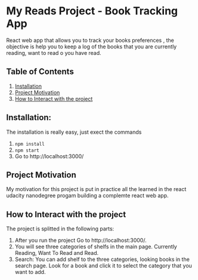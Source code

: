# My Reads Project - Book Tracking App
React web app that allows you to track your books preferences , the objective is  help you to keep a log of the books that you are currently reading, want to read o you have read. 

## Table of Contents
1. [Installation](#installation)
2. [Project Motivation](#project-motivation)
4. [How to Interact with the project](#how-to-interact-with-the-project)

## Installation:
The installation is really easy, just exect the commands
1. ```npm install```
2. ```npm start```
3. Go to http://localhost:3000/

## Project Motivation
My motivation for this project is put in practice all the learned in the react udacity nanodegree progam building a complemte react web app. 

## How to Interact with the project
The project is splitted in the following parts: 
1. After you run the project Go to http://localhost:3000/. 
2. You will see three categories of shelfs in the main page. Currently Reading, Want To Read and Read. 
3. Search: You can add shelf to the three categories, looking books in the search page. Look for a book and click it to select the category that you want to add. 